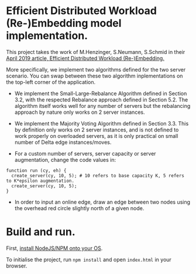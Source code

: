 # Efficient Distributed Workload (Re-)Embedding model implementation.

This project takes the work of M.Henzinger, S.Neumann, S.Schmid in their [April 2019 article, Efficient Distributed Workload (Re-)Embedding.](https://arxiv.org/pdf/1904.05474.pdf)

More specifically, we implement two algorithms defined for the two server scenario. You can swap between these two algorithm inplementations on the top-left corner of the application.

* We implement the Small-Large-Rebalance Algorithm defined in Section 3.2, with the respected Rebalance approach defined in Section 5.2. The algorithm itself works well for any number of servers but the rebalancing approach by nature only works on 2 server instances.

* We implement the Majority Voting Algorithm defined in Section 3.3. This by definition only works on 2 server instances, and is not defined to work properly on overloaded servers, as it is only practical on small number of Delta edge instances/moves.

* For a custom number of servers, server capacity or server augmentation, change the code values in:

```
function run (cy, eh) {
  create_server(cy, 10, 5); # 10 refers to base capacity K, 5 refers to K*epsilon augmentation.
  create_server(cy, 10, 5);
}
```

* In order to input an online edge, draw an edge between two nodes using the overhead red circle slightly north of a given node.

# Build and run.

First, [install NodeJS/NPM onto your OS](https://www.npmjs.com/get-npm).

To initialise the project, run `npm install` and open `index.html` in your browser.
